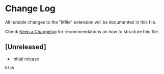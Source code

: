 # Change Log

All notable changes to the "litfile" extension will be documented in this file.

Check [Keep a Changelog](http://keepachangelog.com/) for recommendations on how to structure this file.

## [Unreleased]

- Initial release

```superjs
blah
```